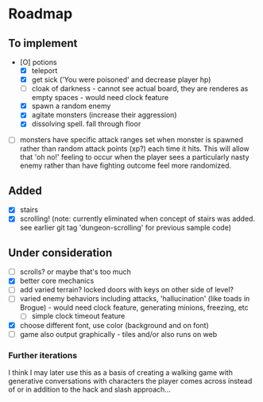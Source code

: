 # Roadmap

## To implement
- [O] potions 
  - [X] teleport
  - [X] get sick ('You were poisoned' and decrease player hp)
  - [ ] cloak of darkness - cannot see actual board, they are renderes as empty spaces - would need clock feature
  - [X] spawn a random enemy
  - [X] agitate monsters (increase their aggression)
  - [X] dissolving spell. fall through floor
- [ ] monsters have specific attack ranges set when monster is spawned rather than random attack points (xp?) each time it hits. This will allow that 'oh no!' feeling to occur when the player sees a particularly nasty enemy rather than have fighting outcome feel more randomized.

## Added
- [X] stairs
- [X] scrolling!  (note: currently eliminated when concept of stairs was added. see earlier git tag 'dungeon-scrolling' for previous sample code)

## Under consideration
- [ ] scrolls? or maybe that's too much
- [X] better core mechanics
- [ ] add varied terrain? locked doors with keys on other side of level?
- [ ] varied enemy behaviors including attacks, 'hallucination' (like toads in Brogue) - would need clock feature, generating minions, freezing, etc
  - [ ] simple clock timeout feature
- [X] choose different font, use color (background and on font)
- [ ] game also output graphically - tiles and/or also runs on web

### Further iterations

I think I may later use this as a basis of creating a walking game with generative conversations with characters the player comes across instead of or in addition to the hack and slash approach...

